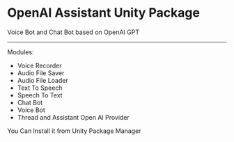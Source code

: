 # OpenAI Assistant Unity Package
  Voice Bot and Chat Bot based on OpenAI GPT

------------------------------------------------
  
Modules:
- Voice Recorder
- Audio File Saver
- Audio File Loader
- Text To Speech
- Speech To Text
- Chat Bot
- Voice Bot
- Thread and Assistant Open AI Provider

You Can Install it from Unity Package Manager
